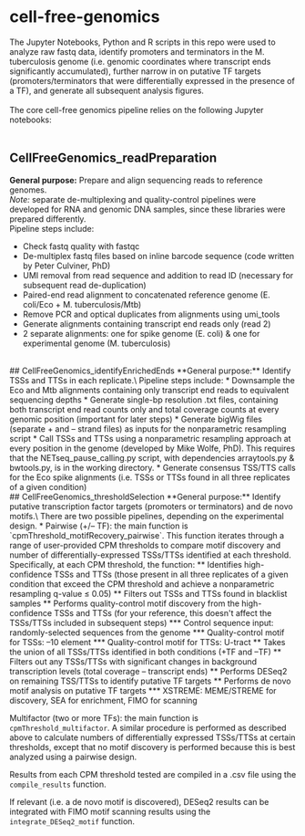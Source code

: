 # cell-free-genomics
The Jupyter Notebooks, Python and R scripts in this repo were used to analyze raw fastq data, identify promoters and terminators in the M. tuberculosis genome (i.e. genomic coordinates where transcript ends significantly accumulated), further narrow in on putative TF targets (promoters/terminators that were differentially expressed in the presence of a TF), and generate all subsequent analysis figures. \
<br>
The core cell-free genomics pipeline relies on the following Jupyter notebooks:\
<br>
## CellFreeGenomics_readPreparation 
**General purpose:** Prepare and align sequencing reads to reference genomes.   \
*Note:* separate de-multiplexing and quality-control pipelines were developed for RNA and genomic DNA samples, since these libraries were prepared differently.\
Pipeline steps include:
* Check fastq quality with fastqc  
* De-multiplex fastq files based on inline barcode sequence (code written by Peter Culviner, PhD)
* UMI removal from read sequence and addition to read ID (necessary for subsequent read de-duplication)
* Paired-end read alignment to concatenated reference genome (E. coli/Eco + M. tuberculosis/Mtb)
* Remove PCR and optical duplicates from alignments using umi_tools
* Generate alignments containing transcript end reads only (read 2)
* 2 separate alignments: one for spike genome (E. coli) & one for experimental genome (M. tuberculosis)
<br>
## CellFreeGenomics_identifyEnrichedEnds 
**General purpose:** Identify TSSs and TTSs in each replicate.\
Pipeline steps include:
  * Downsample the Eco and Mtb alignments containing only transcript end reads to equivalent sequencing depths
  * Generate single-bp resolution .txt files, containing both transcript end read counts only and total coverage counts at every genomic position (important for later steps)
  * Generate bigWig files (separate + and – strand files) as inputs for the nonparametric resampling script
  * Call TSSs and TTSs using a nonparametric resampling approach at every position in the genome (developed by Mike Wolfe, PhD). This requires that the NETseq_pause_calling.py script, with dependencies arraytools.py & bwtools.py, is in the working directory.
 * Generate consensus TSS/TTS calls for the Eco spike alignments (i.e. TSSs or TTSs found in all three replicates of a given condition)
<br>
## CellFreeGenomics_thresholdSelection
**General purpose:** Identify putative transcription factor targets (promoters or terminators) and de novo motifs.\
There are two possible pipelines, depending on the experimental design.
  * Pairwise (+/– TF): the main function is `cpmThreshold_motifRecovery_pairwise`. This function iterates through a range of user-provided CPM thresholds to compare motif discovery and number    of differentially-expressed TSSs/TTSs identified at each threshold. Specifically, at each CPM threshold, the function:
    ** Identifies high-confidence TSSs and TTSs (those present in all three replicates of a given condition that exceed the CPM threshold and achieve a nonparametric resampling q-value ≤ 0.05)
    ** Filters out TSSs and TTSs found in blacklist samples
    ** Performs quality-control motif discovery from the high-confidence TSSs and TTSs (for your reference, this doesn't affect the TSSs/TTSs included in subsequent steps)
      *** Control sequence input: randomly-selected sequences from the genome
      *** Quality-control motif for TSSs: –10 element
      *** Quality-control motif for TTSs: U-tract
    ** Takes the union of all TSSs/TTSs identified in both conditions (+TF and –TF)
    ** Filters out any TSSs/TTSs with significant changes in background transcription levels (total coverage – transcript ends)
    ** Performs DESeq2 on remaining TSS/TTSs to identify putative TF targets
    ** Performs de novo motif analysis on putative TF targets
      *** XSTREME: MEME/STREME for discovery, SEA for enrichment, FIMO for scanning

  Multifactor (two or more TFs): the main function is `cpmThreshold_multifactor`. A similar procedure is performed as described above to calculate numbers of differentially expressed           TSSs/TTSs at certain thresholds, except that no motif discovery is performed because this is best analyzed using a pairwise design.

Results from each CPM threshold tested are compiled in a .csv file using the `compile_results` function.

If relevant (i.e. a de novo motif is discovered), DESeq2 results can be integrated with FIMO motif scanning results using the `integrate_DESeq2_motif` function.


